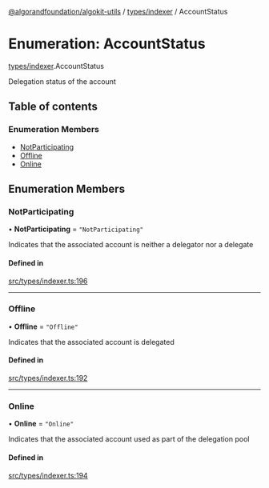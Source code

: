 [@algorandfoundation/algokit-utils](../README.md) / [types/indexer](../modules/types_indexer.md) / AccountStatus

# Enumeration: AccountStatus

[types/indexer](../modules/types_indexer.md).AccountStatus

Delegation status of the account

## Table of contents

### Enumeration Members

- [NotParticipating](types_indexer.AccountStatus.md#notparticipating)
- [Offline](types_indexer.AccountStatus.md#offline)
- [Online](types_indexer.AccountStatus.md#online)

## Enumeration Members

### NotParticipating

• **NotParticipating** = ``"NotParticipating"``

Indicates that the associated account is neither a delegator nor a delegate

#### Defined in

[src/types/indexer.ts:196](https://github.com/lempira/algokit-utils-ts/blob/main/src/types/indexer.ts#L196)

___

### Offline

• **Offline** = ``"Offline"``

Indicates that the associated account is delegated

#### Defined in

[src/types/indexer.ts:192](https://github.com/lempira/algokit-utils-ts/blob/main/src/types/indexer.ts#L192)

___

### Online

• **Online** = ``"Online"``

Indicates that the associated account used as part of the delegation pool

#### Defined in

[src/types/indexer.ts:194](https://github.com/lempira/algokit-utils-ts/blob/main/src/types/indexer.ts#L194)
